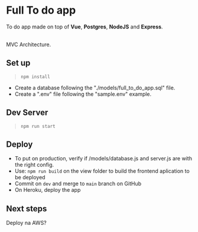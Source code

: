 
# Full To do app 

To do app made on top of **Vue**, **Postgres**, **NodeJS** and **Express**. </br></br>

MVC Architecture. </br>


## Set up

>`npm install`

- Create a database following the "./models/full_to_do_app.sql" file.
- Create a ".env" file following the "sample.env" example.  


## Dev Server

>`npm run start`


## Deploy

- To put on production, verify if /models/database.js and server.js are with the right config.
- Use: `npm run build` on the view folder to build the frontend aplication to be deployed
- Commit on `dev` and merge to `main` branch on GitHub
- On Heroku, deploy the app


## Next steps

Deploy na AWS?
